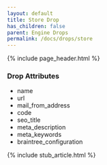 ```yaml
---
layout: default
title: Store Drop
has_children: false
parent: Engine Drops
permalink: /docs/drops/store
---
```


{% include page_header.html %}

### Drop Attributes

- name
- url
- mail_from_address
- code
- seo_title
- meta_description
- meta_keywords
- braintree_configuration

{% include stub_article.html %}
